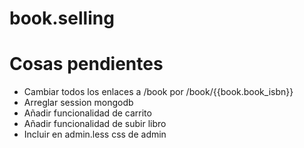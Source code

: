book.selling
============

# Cosas pendientes

* Cambiar todos los enlaces a /book por /book/{{book.book_isbn}}
* Arreglar session mongodb
* Añadir funcionalidad de carrito
* Añadir funcionalidad de subir libro
* Incluir en admin.less css de admin